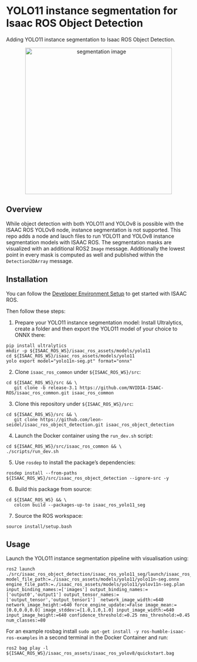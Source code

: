 # YOLO11 instance segmentation for Isaac ROS Object Detection

Adding YOLO11 instance segmentation to Isaac ROS Object Detection.

<div align="center"><img alt="segmentation image" src="./isaac_ros_yolo11_seg/example/segmentation_example.png" width="400px"/></div>

## Overview
While object detection with both YOLO11 and YOLOv8 is possible with the ISAAC ROS YOLOv8 node, instance segmentation is not supported. This repo adds a node and lauch files to run YOLO11 and YOLOv8 instance segmentation models with ISAAC ROS. The segmentation masks are visualized with an additional ROS2 `Image` message. Additionally the lowest point in every mask is computed as well and published within the `Detection2DArray` message.

## Installation
You can follow the [Developer Environment Setup](https://nvidia-isaac-ros.github.io/getting_started/dev_env_setup.html) to get started with ISAAC ROS.

Then follow these steps:

1. Prepare your YOLO11 instance segmentation model:
Install Ultralytics, create a folder and then export the YOLO11 model of your choice to ONNX there:
```
pip install ultralytics
mkdir -p ${ISAAC_ROS_WS}/isaac_ros_assets/models/yolo11
cd ${ISAAC_ROS_WS}/isaac_ros_assets/models/yolo11
yolo export model="yolo11n-seg.pt" format="onnx"
```
2. Clone `isaac_ros_common` under `${ISAAC_ROS_WS}/src`:
```
cd ${ISAAC_ROS_WS}/src && \
   git clone -b release-3.1 https://github.com/NVIDIA-ISAAC-ROS/isaac_ros_common.git isaac_ros_common
```

3. Clone this repository under `${ISAAC_ROS_WS}/src`:
```
cd ${ISAAC_ROS_WS}/src && \
   git clone https://github.com/leon-seidel/isaac_ros_object_detection.git isaac_ros_object_detection
```
4. Launch the Docker container using the `run_dev.sh` script:
```
cd ${ISAAC_ROS_WS}/src/isaac_ros_common && \
./scripts/run_dev.sh
```
5. Use `rosdep` to install the package’s dependencies:
```
rosdep install --from-paths ${ISAAC_ROS_WS}/src/isaac_ros_object_detection --ignore-src -y
```
6. Build this package from source:
```
cd ${ISAAC_ROS_WS} && \
   colcon build --packages-up-to isaac_ros_yolo11_seg
```
7. Source the ROS workspace:
```
source install/setup.bash
```


## Usage

Launch the YOLO11 instance segmentation pipeline with visualisation using:
```
ros2 launch ./src/isaac_ros_object_detection/isaac_ros_yolo11_seg/launch/isaac_ros_yolo11_seg_visualize.launch.py model_file_path:=./isaac_ros_assets/models/yolo11/yolo11n-seg.onnx engine_file_path:=./isaac_ros_assets/models/yolo11/yolov11n-seg.plan input_binding_names:=['images'] output_binding_names:=['output0','output1'] output_tensor_names:=['output_tensor','output_tensor1']  network_image_width:=640 network_image_height:=640 force_engine_update:=False image_mean:=[0.0,0.0,0.0] image_stddev:=[1.0,1.0,1.0] input_image_width:=640 input_image_height:=640 confidence_threshold:=0.25 nms_threshold:=0.45 num_classes:=80
```
For an example rosbag install `sudo apt-get install -y ros-humble-isaac-ros-examples` in a second terminal in the Docker Container and run:
```
ros2 bag play -l ${ISAAC_ROS_WS}/isaac_ros_assets/isaac_ros_yolov8/quickstart.bag
```

